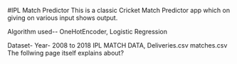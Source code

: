 #IPL Match Predictor
This is a classic Cricket Match Predictor app which on giving on various input shows output.

Algorithm used--
OneHotEncoder,
Logistic Regression

Dataset-
Year- 2008 to 2018 IPL MATCH DATA,
Deliveries.csv 
matches.csv
The follwing page itself explains about?



